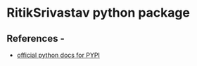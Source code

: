 # RitikSrivastav python package

## References -

- [official python docs for PYPI](https://packaging.python.org/tutorials/packaging-projects/)
